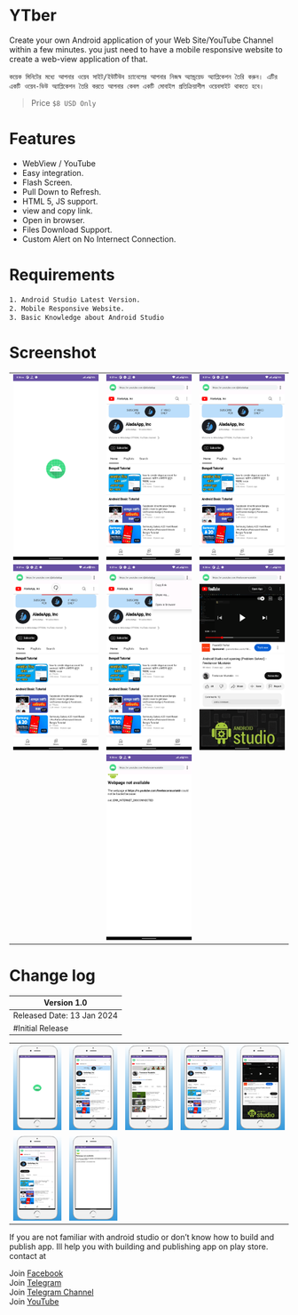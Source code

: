 # YTber
Create your own Android application of your Web Site/YouTube Channel within a few minutes. you just need to have a mobile responsive website to create a web-view application of that.

`` কয়েক মিনিটের মধ্যে আপনার ওয়েব সাইট/ইউটিউব চ্যানেলের আপনার নিজস্ব অ্যান্ড্রয়েড অ্যাপ্লিকেশন তৈরি করুন। এটির একটি ওয়েব-ভিউ অ্যাপ্লিকেশন তৈরি করতে আপনার কেবল একটি মোবাইল প্রতিক্রিয়াশীল ওয়েবসাইট থাকতে হবে। ``

> Price `` $8 USD Only ``

# Features
* WebView / YouTube
* Easy integration.
* Flash Screen.
* Pull Down to Refresh.
* HTML 5, JS support.
* view and copy link.
* Open in browser.
* Files Download Support.
* Custom Alert on No Internect Connection.

# Requirements
```
1. Android Studio Latest Version.
2. Mobile Responsive Website.
3. Basic Knowledge about Android Studio
```

# Screenshot
| | | |
|:-------------------------:|:-------------------------:|:-------------------------:|
| <img src=".assets/screenshot_v1/screenshot_v01.png" /> | <img src=".assets/screenshot_v1/screenshot_v02.png" /> | <img src=".assets/screenshot_v1/screenshot_v02.png" /> |
| <img src=".assets/screenshot_v1/screenshot_v04.png" /> | <img src=".assets/screenshot_v1/screenshot_v05.png" /> | <img src=".assets/screenshot_v1/screenshot_v06.png" /> |
| | <img src=".assets/screenshot_v1/screenshot_v07.png" /> | |

# Change log
| Version 1.0                          |
| ----------------------------- |
| Released Date: 13 Jan 2024                  |
| #Initial Release                  |

| | | | | |
|:-------------------------:|:-------------------------:|:-------------------------:|:-------------------------:|:-------------------------:|
| <img src=".assets/screenshot_v1/screenshots/screenshot_2.png" /> | <img src=".assets/screenshot_v1/screenshots/screenshot_3.png" /> | <img src=".assets/screenshot_v1/screenshots/screenshot_4.png" /> | <img src=".assets/screenshot_v1/screenshots/screenshot_5.png" /> | <img src=".assets/screenshot_v1/screenshots/screenshot_6.png" /> |
| <img src=".assets/screenshot_v1/screenshots/screenshot_7.png" /> | <img src=".assets/screenshot_v1/screenshots/screenshot_8.png" /> |  |  |  |


If you are not familiar with android studio or don’t know how to build and publish app. Ill help you with building and publishing app on play store. contact at

Join [Facebook](https://facebook.com/freelancermustakin) <br>
Join [Telegram](https://t.me/mustakin) <br>
Join [Telegram Channel](https://t.me/freelancermustakin) <br>
Join [YouTube](https://m.youtube.com/freelancermustakin) <br>
